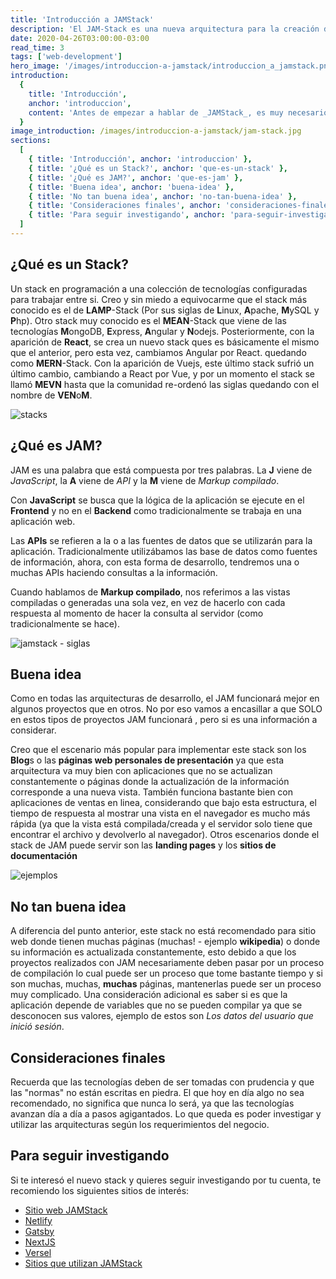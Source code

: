 ```yaml
---
title: 'Introducción a JAMStack'
description: 'El JAM-Stack es una nueva arquitectura para la creación de aplicaciones web, la cual busca poder hacer proyectos mucho mas rápidos, con alta seguridad y que puedan escalar de una manera muy sencilla. JAM son las siglas de JavaScript, APIs y Markup y su principal características es que la lógica de la aplicación se encuentra en el cliente y no en el servidor.'
date: 2020-04-26T03:00:00-03:00
read_time: 3
tags: ['web-development']
hero_image: '/images/introduccion-a-jamstack/introduccion_a_jamstack.png'
introduction:
  {
    title: 'Introducción',
    anchor: 'introduccion',
    content: 'Antes de empezar a hablar de _JAMStack_, es muy necesario desglosar un poco la palabra en dos: **JAM** y **Stack** y así explicarlas por separado',
  }
image_introduction: /images/introduccion-a-jamstack/jam-stack.jpg
sections:
  [
    { title: 'Introducción', anchor: 'introduccion' },
    { title: '¿Qué es un Stack?', anchor: 'que-es-un-stack' },
    { title: '¿Qué es JAM?', anchor: 'que-es-jam' },
    { title: 'Buena idea', anchor: 'buena-idea' },
    { title: 'No tan buena idea', anchor: 'no-tan-buena-idea' },
    { title: 'Consideraciones finales', anchor: 'consideraciones-finales' },
    { title: 'Para seguir investigando', anchor: 'para-seguir-investigando' },
  ]
---
```


<h2 id="que-es-un-stack">¿Qué es un Stack?</h2>

Un stack en programación a una colección de tecnologías configuradas para trabajar entre si. Creo y sin miedo a equivocarme que el stack más conocido es el de **LAMP**-Stack (Por sus siglas de **L**inux, **A**pache, **M**ySQL y **P**hp). Otro stack muy conocido es el **MEAN**-Stack que viene de las tecnologías **M**ongoDB, **E**xpress, **A**ngular y **N**odejs. Posteriormente, con la aparición de **React**, se crea un nuevo stack ques es básicamente el mismo que el anterior, pero esta vez, cambiamos Angular por React. quedando como **MERN**-Stack. Con la aparición de Vuejs, este último stack sufrió un último cambio, cambiando a React por Vue, y por un momento el stack se llamó **MEVN** hasta que la comunidad re-ordenó las siglas quedando con el nombre de **VEN**o**M**.

![stacks](/images/introduccion-a-jamstack/stacks.png)

<h2 id="que-es-jam">¿Qué es JAM?</h2>

JAM es una palabra que está compuesta por tres palabras. La **J** viene de _JavaScript_, la **A** viene de _API_ y la **M** viene de _Markup compilado_.

Con **JavaScript** se busca que la lógica de la aplicación se ejecute en el **Frontend** y no en el **Backend** como tradicionalmente se trabaja en una aplicación web.

Las **APIs** se refieren a la o a las fuentes de datos que se utilizarán para la aplicación. Tradicionalmente utilizábamos las base de datos como fuentes de información, ahora, con esta forma de desarrollo, tendremos una o muchas APIs haciendo consultas a la información.

Cuando hablamos de **Markup compilado**, nos referimos a las vistas compiladas o generadas una sola vez, en vez de hacerlo con cada respuesta al momento de hacer la consulta al servidor (como tradicionalmente se hace).

![jamstack - siglas](/images/introduccion-a-jamstack/jam.png)

<h2 id="buena-idea">Buena idea</h2>

Como en todas las arquitecturas de desarrollo, el JAM funcionará mejor en algunos proyectos que en otros. No por eso vamos a encasillar a que SOLO en estos tipos de proyectos JAM funcionará , pero si es una información a considerar.

Creo que el escenario más popular para implementar este stack son los **Blog**s o las **páginas web personales de presentación** ya que esta arquitectura va muy bien con aplicaciones que no se actualizan constantemente o páginas donde la actualización de la información corresponde a una nueva vista. También funciona bastante bien con aplicaciones de
ventas en linea, considerando que bajo esta estructura, el tiempo de respuesta al mostrar una vista en el navegador es mucho más rápida (ya que la vista está compilada/creada y el servidor solo tiene que encontrar el archivo y devolverlo al navegador). Otros escenarios donde el stack de JAM puede servir son las **landing pages** y los **sitios de documentación**

![ejemplos](/images/introduccion-a-jamstack/paginas-de-ejemplo.png)

<h2 id="no-tan-buena-idea">No tan buena idea</h2>

A diferencia del punto anterior, este stack no está recomendado para sitio web donde tienen muchas páginas (muchas! - ejemplo **wikipedia**) o donde su información es actualizada constantemente, esto debido a que los proyectos realizados con JAM necesariamente deben pasar por un proceso de compilación lo cual puede ser un proceso que tome bastante tiempo y si son muchas, muchas, **muchas** páginas, mantenerlas puede ser un proceso muy complicado. Una consideración adicional es saber si es que la aplicación depende de variables que no se pueden compilar ya que se desconocen sus valores, ejemplo de estos son _Los datos del usuario que inició sesión_.

<h2 id="consideraciones-finales">Consideraciones finales</h2>

Recuerda que las tecnologías deben de ser tomadas con prudencia y que las "normas" no están escritas en piedra. El que hoy en día algo no sea recomendado, no significa que nunca lo será, ya que las tecnologías avanzan día a día a pasos agigantados. Lo que queda es poder investigar y utilizar las arquitecturas según los requerimientos del negocio.

<h2 id="para-seguir-investigando">Para seguir investigando</h2>

Si te interesó el nuevo stack y quieres seguir investigando por tu cuenta, te recomiendo los siguientes sitios de interés:

- [Sitio web JAMStack](https://jamstack.org/)
- [Netlify](https://www.netlify.com/)
- [Gatsby](https://www.gatsbyjs.org/)
- [NextJS](https://nextjs.org/)
- [Versel](https://vercel.com/)
- [Sitios que utilizan JAMStack](https://www.gatsbyjs.org/showcase/)
